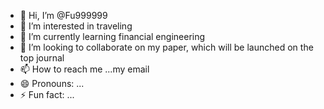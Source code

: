 - 👋 Hi, I’m @Fu999999
- 👀 I’m interested in traveling
- 🌱 I’m currently learning financial engineering
- 💞️ I’m looking to collaborate on my paper, which will be launched on the top journal
- 📫 How to reach me ...my email
- 😄 Pronouns: ...
- ⚡ Fun fact: ...

<!---
Fu999999/Fu999999 is a ✨ special ✨ repository because its `README.md` (this file) appears on your GitHub profile.
You can click the Preview link to take a look at your changes.
--->
